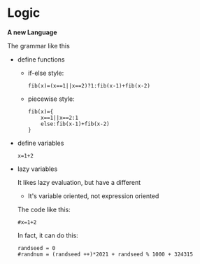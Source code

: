 # Logic

**A new Language**

The grammar like this

* define functions

  * if-else style:

    `fib(x)=(x==1||x==2)?1:fib(x-1)+fib(x-2)`
    
  * piecewise style:
    
    ```
    fib(x)={
    	x==1||x==2:1
    	else:fib(x-1)+fib(x-2)
    }
    ```
  
* define variables
  
  `x=1+2`  

* lazy variables

  It likes lazy evaluation, but have a different

  * It's variable oriented, not expression oriented
  
  The code like this:
  
  `#x=1+2`
  
  In fact, it can do this:
  
  ```
  randseed = 0
  #randnum = (randseed ++)*2021 + randseed % 1000 + 324315
  ```